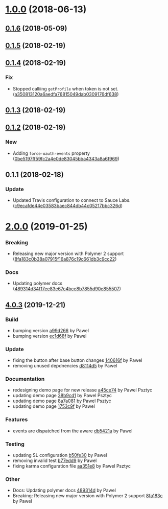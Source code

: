 <a name="1.0.0"></a>
# [1.0.0](https://github.com/advanced-rest-client/anypoint-signin/compare/0.1.4...1.0.0) (2018-06-13)




<a name="0.1.6"></a>
## [0.1.6](https://github.com/advanced-rest-client/anypoint-signin/compare/0.1.4...0.1.6) (2018-05-09)




<a name="0.1.5"></a>
## [0.1.5](https://github.com/advanced-rest-client/anypoint-signin/compare/0.1.4...0.1.5) (2018-02-19)




<a name="0.1.4"></a>
## [0.1.4](https://github.com/advanced-rest-client/anypoint-signin/compare/0.1.3...0.1.4) (2018-02-19)


### Fix

* Stopped calliing `getProfile` when token is not set. ([a350813120a6aedfa76815049dab0309176df638](https://github.com/advanced-rest-client/anypoint-signin/commit/a350813120a6aedfa76815049dab0309176df638))



<a name="0.1.3"></a>
## [0.1.3](https://github.com/advanced-rest-client/anypoint-signin/compare/0.1.2...0.1.3) (2018-02-19)




<a name="0.1.2"></a>
## [0.1.2](https://github.com/advanced-rest-client/anypoint-signin/compare/0.1.1...0.1.2) (2018-02-19)


### New

* Adding `force-oauth-events` property ([0be5197ff59fc2a4e0de83045bba4343a8a6f969](https://github.com/advanced-rest-client/anypoint-signin/commit/0be5197ff59fc2a4e0de83045bba4343a8a6f969))



<a name="0.1.1"></a>
## 0.1.1 (2018-02-18)


### Update

* Updated Travis configuration to connect to Sauce Labs. ([c9ecafde44e03583baec844db44c05217bbc326d](https://github.com/advanced-rest-client/anypoint-signin/commit/c9ecafde44e03583baec844db44c05217bbc326d))



# [2.0.0](https://github.com/advanced-rest-client/anypoint-signin/compare/0.1.4...2.0.0) (2019-01-25)


### Breaking

* Releasing new major version with Polymer 2 support ([8fa183c0b38a07915f16a876c19c661db3c9cc22](https://github.com/advanced-rest-client/anypoint-signin/commit/8fa183c0b38a07915f16a876c19c661db3c9cc22))

### Docs

* Updating polymer docs ([489314d34f17ee83e67c4bce8b7855d90e855507](https://github.com/advanced-rest-client/anypoint-signin/commit/489314d34f17ee83e67c4bce8b7855d90e855507))



<a name="4.0.3"></a>
## [4.0.3](https://github.com/anypoint-web-components/anypoint-signin/compare/1.0.0...4.0.3) (2019-12-21)

### Build

* bumping version [a99d266](https://github.com/anypoint-web-components/anypoint-signin/commit/a99d266bc8b64f236462557a836395192b4a3950) by Pawel
* bumping version [ec1d68f](https://github.com/anypoint-web-components/anypoint-signin/commit/ec1d68f7b629f685a916eadb67173f82d55827a8) by Pawel


### Update

* fixing the button after base button changes [140616f](https://github.com/anypoint-web-components/anypoint-signin/commit/140616ff2ab8f9bf553e8040b46a82abc3337376) by Pawel
* removing unused depdnencies [d8114d5](https://github.com/anypoint-web-components/anypoint-signin/commit/d8114d505f05f5468ebade399ecf89e7365c75ab) by Pawel


### Documentation

* redesigning demo page for new release [a45ce74](https://github.com/anypoint-web-components/anypoint-signin/commit/a45ce74de13c0390e1258f9552dd20574e9eb7c0) by Pawel Psztyc
* updating demo page [38b9cd1](https://github.com/anypoint-web-components/anypoint-signin/commit/38b9cd13e839020cf3af3ce47b74dc415cad50fa) by Pawel Psztyc
* updating demo page [8a7a081](https://github.com/anypoint-web-components/anypoint-signin/commit/8a7a081d21209cc028d1ed5c8b5aeb573f021fe2) by Pawel Psztyc
* updating demo page [1753c9f](https://github.com/anypoint-web-components/anypoint-signin/commit/1753c9f2f3e5698529a64c31520f5119ea671f83) by Pawel


### Features

* events are dispatched from the aware [db5421a](https://github.com/anypoint-web-components/anypoint-signin/commit/db5421aec209c737c62ae14fd9b69f022bf0eeb0) by Pawel


### Testing

* updating SL configuration [b50fe30](https://github.com/anypoint-web-components/anypoint-signin/commit/b50fe30f19c237c4da7874831e07e93c10a73f6f) by Pawel
* removing invalid test [b77edd9](https://github.com/anypoint-web-components/anypoint-signin/commit/b77edd99d2f65250236a5dd4f73b9df0997510e4) by Pawel
* fixing karma configuration file [aa351e8](https://github.com/anypoint-web-components/anypoint-signin/commit/aa351e8088333563f6c8f4da441b3f2f58b6de30) by Pawel Psztyc


### Other

* Docs: Updating polymer docs
 [489314d](https://github.com/anypoint-web-components/anypoint-signin/commit/489314d34f17ee83e67c4bce8b7855d90e855507) by Pawel
* Breaking: Releasing new major version with Polymer 2 support
 [8fa183c](https://github.com/anypoint-web-components/anypoint-signin/commit/8fa183c0b38a07915f16a876c19c661db3c9cc22) by Pawel


